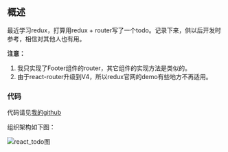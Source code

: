 ## 概述

最近学习redux，打算用redux + router写了一个todo。记录下来，供以后开发时参考，相信对其他人也有用。

**注意：**
1. 我只实现了Footer组件的router，其它组件的实现方法是类似的。
2. 由于react-router升级到V4，所以redux官网的demo有些地方不再适用。

### 代码

代码请见[我的github](https://github.com/sishenhei7/blog_server/tree/master/demo/my-todo-redux-router)

组织架构如下图：

![react_todo图](http://images.cnblogs.com/cnblogs_com/yangzhou33/1158868/o_todo_router.png)
